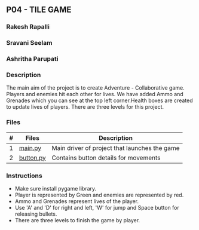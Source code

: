 ## P04 - TILE GAME

### Rakesh Rapalli
### Sravani Seelam
### Ashritha Parupati

### Description

The main aim of the project is to create Adventure - Collaborative game. Players and enemies hit each other for lives. We have added Ammo and Grenades which you can see at the top left corner.Health boxes are created to update lives of players. There are three levels for this project.


### Files

|  #  | Files | Description                     |
|:---:| ----- | ------------------------------- |
|  1  | [main.py](https://github.com/RakeshRapalli6/5443-2D-Rakesh/blob/main/Assignments/P04/main.py) | Main driver of project that launches the game |
|  2  | [button.py](https://github.com/RakeshRapalli6/5443-2D-Rakesh/blob/main/Assignments/P04/button.py) | Contains button details for movements |

### Instructions

- Make sure install pygame library.
- Player is represented by Green and enemies are represented by red.
- Ammo and Grenades represent lives of the player.
- Use 'A' and 'D' for right and left, 'W' for jump and Space button for releasing bullets.
- There are three levels to finish the game by player.
